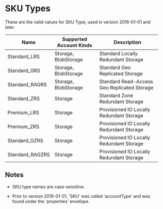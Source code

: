 # SKU Types

These are the valid values for SKU Type, used in version 2016-01-01 and later.

| Name           | Supported Account Kinds | Description                                 |
|----------------|-------------------------|---------------------------------------------|
| Standard_LRS   | Storage, BlobStorage    | Standard Locally Redundant Storage          |
| Standard_GRS   | Storage, BlobStorage    | Standard Geo Replicated Storage             |
| Standard_RAGRS | Storage, BlobStorage    | Standard Read-Access Geo Replicated Storage |
| Standard_ZRS   | Storage                 | Standard Zone Redundant Storage             |
| Premium_LRS    | Storage                 | Provisioned IO Locally Redundant Storage    |
| Premium_ZRS    | Storage                 | Provisioned IO Locally Redundant Storage    |
| Standard_GZRS  | Storage                 | Provisioned IO Locally Redundant Storage    |
| Standard_RAGZRS| Storage                 | Provisioned IO Locally Redundant Storage    |



## Notes

-	SKU type names are case-sensitive.

-	Prior to version 2016-01-01, 'SKU' was called 'accountType' and was found under the 'properties' envelope.

